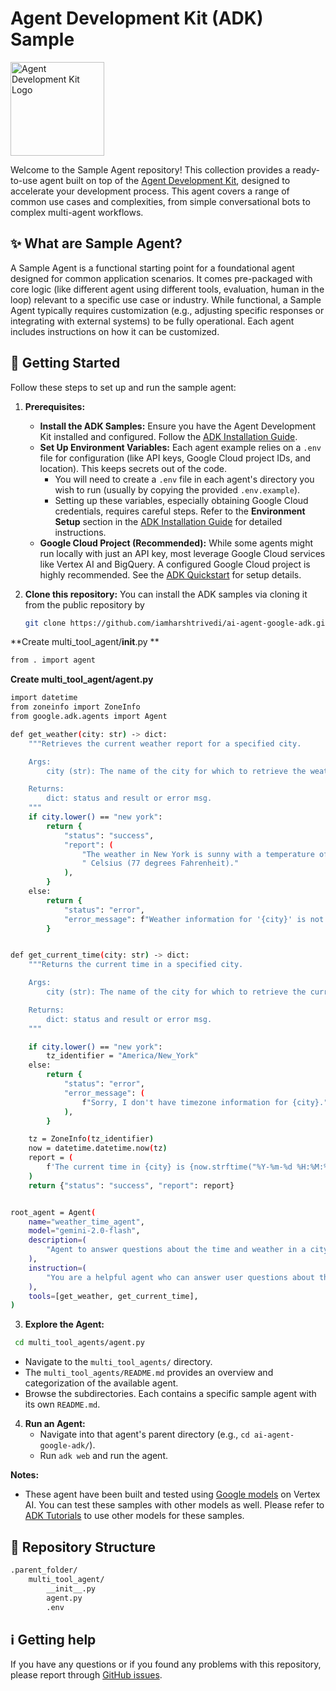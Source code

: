 # Agent Development Kit (ADK) Sample

<img src="https://github.com/google/adk-docs/blob/main/docs/assets/agent-development-kit.png" alt="Agent Development Kit Logo" width="150">

Welcome to the Sample Agent repository! This collection provides a ready-to-use agent built on top of the [Agent Development Kit](https://github.com/google/adk-python), designed to accelerate your development process.  This agent covers a range of common use cases and complexities, from simple conversational bots to complex multi-agent workflows.

## ✨ What are Sample Agent?

A Sample Agent is a functional starting point for a foundational agent designed for common application scenarios. It comes pre-packaged with core logic (like different agent using different tools, evaluation, human in the loop) relevant to a specific use case or industry. While functional, a Sample Agent typically requires customization (e.g., adjusting specific responses or integrating with external systems) to be fully operational. Each agent includes instructions on how it can be customized.

## 🚀 Getting Started

Follow these steps to set up and run the sample agent:

1.  **Prerequisites:**
    *   **Install the ADK Samples:** Ensure you have the Agent Development Kit installed and configured. Follow the [ADK Installation Guide](https://google.github.io/adk-docs/get-started/installation/).
    *   **Set Up Environment Variables:** Each agent example relies on a `.env` file for configuration (like API keys, Google Cloud project IDs, and location). This keeps secrets out of the code.
        *   You will need to create a `.env` file in each agent's directory you wish to run (usually by copying the provided `.env.example`).
        *   Setting up these variables, especially obtaining Google Cloud credentials, requires careful steps. Refer to the **Environment Setup** section in the [ADK Installation Guide](https://google.github.io/adk-docs/get-started/installation/) for detailed instructions.
    *   **Google Cloud Project (Recommended):** While some agents might run locally with just an API key, most leverage Google Cloud services like Vertex AI and BigQuery. A configured Google Cloud project is highly recommended. See the [ADK Quickstart](https://google.github.io/adk-docs/get-started/quickstart/) for setup details.


2.  **Clone this repository:**
You can install the ADK samples via cloning it from the public repository by
    ```bash
    git clone https://github.com/iamharshtrivedi/ai-agent-google-adk.git
    ```
 **Create multi_tool_agent/__init__.py **

```bash
from . import agent
```
**Create multi_tool_agent/agent.py**
```bash
import datetime
from zoneinfo import ZoneInfo
from google.adk.agents import Agent

def get_weather(city: str) -> dict:
    """Retrieves the current weather report for a specified city.

    Args:
        city (str): The name of the city for which to retrieve the weather report.

    Returns:
        dict: status and result or error msg.
    """
    if city.lower() == "new york":
        return {
            "status": "success",
            "report": (
                "The weather in New York is sunny with a temperature of 25 degrees"
                " Celsius (77 degrees Fahrenheit)."
            ),
        }
    else:
        return {
            "status": "error",
            "error_message": f"Weather information for '{city}' is not available.",
        }


def get_current_time(city: str) -> dict:
    """Returns the current time in a specified city.

    Args:
        city (str): The name of the city for which to retrieve the current time.

    Returns:
        dict: status and result or error msg.
    """

    if city.lower() == "new york":
        tz_identifier = "America/New_York"
    else:
        return {
            "status": "error",
            "error_message": (
                f"Sorry, I don't have timezone information for {city}."
            ),
        }

    tz = ZoneInfo(tz_identifier)
    now = datetime.datetime.now(tz)
    report = (
        f'The current time in {city} is {now.strftime("%Y-%m-%d %H:%M:%S %Z%z")}'
    )
    return {"status": "success", "report": report}


root_agent = Agent(
    name="weather_time_agent",
    model="gemini-2.0-flash",
    description=(
        "Agent to answer questions about the time and weather in a city."
    ),
    instruction=(
        "You are a helpful agent who can answer user questions about the time and weather in a city."
    ),
    tools=[get_weather, get_current_time],
)
```
3.  **Explore the Agent:**
   ```bash
    cd multi_tool_agents/agent.py
   ```
*   Navigate to the `multi_tool_agents/` directory.
*   The `multi_tool_agents/README.md` provides an overview and categorization of the available agent.
*   Browse the subdirectories. Each contains a specific sample agent with its own `README.md`.

4.  **Run an Agent:**
    *   Navigate into that agent's parent directory (e.g., `cd ai-agent-google-adk/`).
    *   Run `adk web` and run the agent.

**Notes:**
* These agent have been built and tested using [Google models](https://cloud.google.com/vertex-ai/generative-ai/docs/learn/models) on Vertex AI. You can test these samples with other models as well. Please refer to [ADK Tutorials](https://google.github.io/adk-docs/agents/models/) to use other models for these samples. 

## 🧱 Repository Structure
```bash
.parent_folder/
    multi_tool_agent/
        __init__.py
        agent.py
        .env
```

## ℹ️ Getting help

If you have any questions or if you found any problems with this repository, please report through [GitHub issues]( https://github.com/iamharshtrivedi/AIAgent/issues).

